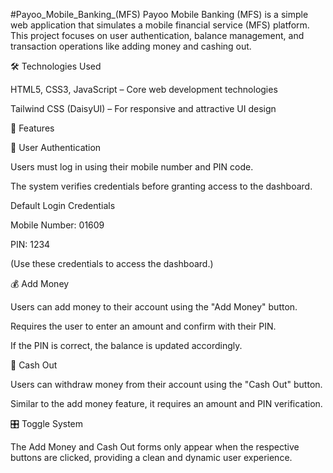 #Payoo_Mobile_Banking_(MFS)
Payoo Mobile Banking (MFS) is a simple web application that simulates a mobile financial service (MFS) platform. 
This project focuses on user authentication, balance management, and transaction operations like adding money and cashing out.

🛠 Technologies Used

HTML5, CSS3, JavaScript – Core web development technologies

Tailwind CSS (DaisyUI) – For responsive and attractive UI design

🚀 Features

🔐 User Authentication

Users must log in using their mobile number and PIN code.

The system verifies credentials before granting access to the dashboard.

Default Login Credentials

Mobile Number: 01609

PIN: 1234

(Use these credentials to access the dashboard.)

💰 Add Money

Users can add money to their account using the "Add Money" button.

Requires the user to enter an amount and confirm with their PIN.

If the PIN is correct, the balance is updated accordingly.

💸 Cash Out

Users can withdraw money from their account using the "Cash Out" button.

Similar to the add money feature, it requires an amount and PIN verification.

🎛 Toggle System

The Add Money and Cash Out forms only appear when the respective buttons are clicked, providing a clean and dynamic user experience.
